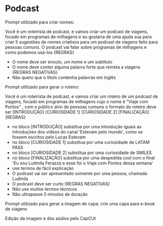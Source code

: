 # Podcast

Prompt utilizado para criar nomes:

Você é um roteirista de podcast, e vamos criar um podcast de viagens, focado em programas de milhagens e eu gostaria de uma ajuda sua para criar 5 sugestões de nomes criativos para um podcast de viagens feito para pessoas comuns.
O podcast vai falar sobre programas de milhagens e como podemos usá-los
{REGRAS}
- O nome deve ser enxuto, um nome e um subtítulo
- O nome deve conter alguma palavra forte que remeta a viagens 
{REGRAS NEGATIVAS}
- Não quero que o título contenha palavras em inglês

Prompt utilizado para gerar o roteiro:

Você é um roteirista de podcast, e vamos criar um  roteiro de um podcast de viagens, focado em programas de milhagens cujo o nome é "Viaje com Pontos" ,  com o público alvo de pessoas comuns 
o formato do roteiro deve ser
[INTRODUÇÃO]
[CURIOSIDADE 1]
[CURIOSIDADE 2]
[FINALIZAÇÃO]
{REGRAS}
- no bloco [INTRODUÇÃO] substitua por uma introdução iguais as introduções dos vídeos do canal 'Estevam pelo mundo', como se fossem escritos pelo Lucas Estevam 
- no bloco [CURIOSIDADE 1] substitua por uma curiosidade de LATAM PASS
- no bloco [CURIOSIDADE 2] substitua por uma curiosidade de SMILES 
- no bloco [FINALIZAÇÃO] substitua por uma despedida cool com o final 'Eu sou Ludmila Ferazza e esse foi o Viaje com Pontos dessa semana' 
- use termos de fácil explicação
- O podcast vai ser apresentado somente por uma pessoa, chamada Ludmila 
- O podcast deve ser curto
{REGRAS NEGATIVAS}
- Não use muitos termos técnicos
- Não ultrapasse 5 minutos de duração

Prompt utilizado para gerar a imagem de capa:
crie uma capa para e-book de viagens

Edição da imagem e dos aúdios pelo CapCUt

